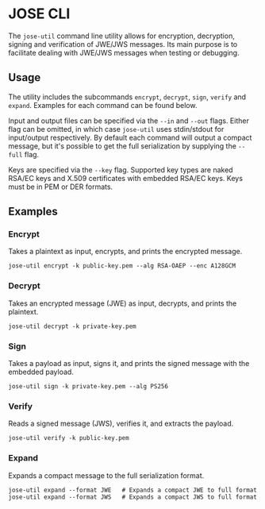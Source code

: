 # JOSE CLI

The `jose-util` command line utility allows for encryption, decryption, signing
and verification of JWE/JWS messages. Its main purpose is to facilitate dealing
with JWE/JWS messages when testing or debugging.

## Usage

The utility includes the subcommands `encrypt`, `decrypt`, `sign`, `verify` and
`expand`. Examples for each command can be found below.

Input and output files can be specified via the `--in` and `--out` flags.
Either flag can be omitted, in which case `jose-util` uses stdin/stdout for
input/output respectively. By default each command will output a compact
message, but it's possible to get the full serialization by supplying the
`--full` flag.

Keys are specified via the `--key` flag. Supported key types are naked RSA/EC
keys and X.509 certificates with embedded RSA/EC keys. Keys must be in PEM
or DER formats.

## Examples

### Encrypt

Takes a plaintext as input, encrypts, and prints the encrypted message.

    jose-util encrypt -k public-key.pem --alg RSA-OAEP --enc A128GCM

### Decrypt

Takes an encrypted message (JWE) as input, decrypts, and prints the plaintext.

    jose-util decrypt -k private-key.pem

### Sign

Takes a payload as input, signs it, and prints the signed message with the embedded payload.

    jose-util sign -k private-key.pem --alg PS256

### Verify

Reads a signed message (JWS), verifies it, and extracts the payload.

    jose-util verify -k public-key.pem

### Expand

Expands a compact message to the full serialization format.

    jose-util expand --format JWE   # Expands a compact JWE to full format
    jose-util expand --format JWS   # Expands a compact JWS to full format
